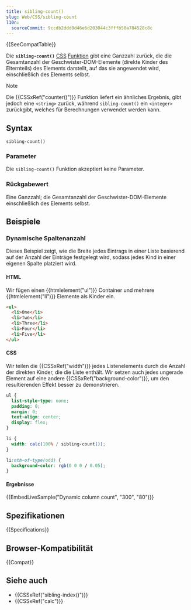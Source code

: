 ```yaml
---
title: sibling-count()
slug: Web/CSS/sibling-count
l10n:
  sourceCommit: 9ccdb2ddd0d46e6d203044c3fffb50a784528c8c
---
```


{{SeeCompatTable}}

Die **`sibling-count()`** [CSS](/de/docs/Web/CSS) [Funktion](/de/docs/Web/CSS/CSS_Values_and_Units/CSS_Value_Functions) gibt eine Ganzzahl zurück, die die Gesamtanzahl der Geschwister-DOM-Elemente (direkte Kinder des Elternteils) des Elements darstellt, auf das sie angewendet wird, einschließlich des Elements selbst.

> [!NOTE]
> Die {{CSSxRef("counter()")}} Funktion liefert ein ähnliches Ergebnis, gibt jedoch eine `<string>` zurück, während `sibling-count()` ein `<integer>` zurückgibt, welches für Berechnungen verwendet werden kann.

## Syntax

```css-nolint
sibling-count()
```

### Parameter

Die `sibling-count()` Funktion akzeptiert keine Parameter.

### Rückgabewert

Eine Ganzzahl; die Gesamtanzahl der Geschwister-DOM-Elemente einschließlich des Elements selbst.

## Beispiele

### Dynamische Spaltenanzahl

Dieses Beispiel zeigt, wie die Breite jedes Eintrags in einer Liste basierend auf der Anzahl der Einträge festgelegt wird, sodass jedes Kind in einer eigenen Spalte platziert wird.

#### HTML

Wir fügen einen {{htmlelement("ul")}} Container und mehrere {{htmlelement("li")}} Elemente als Kinder ein.

```html
<ul>
  <li>One</li>
  <li>Two</li>
  <li>Three</li>
  <li>Four</li>
  <li>Five</li>
</ul>
```

#### CSS

Wir teilen die {{CSSxRef("width")}} jedes Listenelements durch die Anzahl der direkten Kinder, die die Liste enthält. Wir setzen auch jedes ungerade Element auf eine andere {{CSSxRef("background-color")}}, um den resultierenden Effekt besser zu demonstrieren.

```css
ul {
  list-style-type: none;
  padding: 0;
  margin: 0;
  text-align: center;
  display: flex;
}

li {
  width: calc(100% / sibling-count());
}

li:nth-of-type(odd) {
  background-color: rgb(0 0 0 / 0.05);
}
```

#### Ergebnisse

{{EmbedLiveSample("Dynamic column count", "300", "80")}}

## Spezifikationen

{{Specifications}}

## Browser-Kompatibilität

{{Compat}}

## Siehe auch

- {{CSSxRef("sibling-index()")}}
- {{CSSxRef("calc")}}
